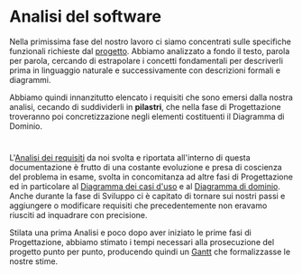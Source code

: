 # Analisi del software

Nella primissima fase del nostro lavoro ci siamo concentrati sulle specifiche funzionali richieste dal [progetto](../01-Introduzione/1.1-Progetto.md). Abbiamo analizzato a fondo il testo, parola per parola, cercando di estrapolare i concetti fondamentali per descriverli prima in linguaggio naturale e successivamente con descrizioni formali e diagrammi.

Abbiamo quindi innanzitutto elencato i requisiti che sono emersi dalla nostra analisi, cecando di suddividerli in **pilastri**, che nella fase di Progettazione troveranno poi concretizzazione negli elementi costituenti il Diagramma di Dominio.

# 

L'[Analisi dei requisiti](2.1-Requisiti.md) da noi svolta e riportata all'interno di questa documentazione è frutto di una costante evoluzione e presa di coscienza del problema in esame, svolta in concomitanza ad altre fasi di Progettazione ed in particolare al [Diagramma dei casi d'uso](../03-Progettazione/3.1.1-UseCaseDiagram.md) e al [Diagramma di dominio](../03-Progettazione/3.2-DomainDiagram.md). Anche durante la fase di Sviluppo ci è capitato di tornare sui nostri passi e aggiungere o modificare requisiti che precedentemente non eravamo riusciti ad inquadrare con precisione.

Stilata una prima Analisi e poco dopo aver iniziato le prime fasi di Progettazione, abbiamo stimato i tempi necessari alla prosecuzione del progetto punto per punto, producendo quindi un [Gantt](2.2-Gantt.md) che formalizzasse le nostre stime.